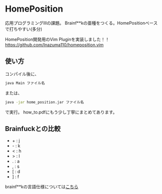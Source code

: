 # HomePosition
応用プログラミングIIIの課題。
Brainf**kの亜種をつくる。HomePositionベースで打ちやすい(多分)

HomePosition開発用のVim Pluginを実装しました！！
https://github.com/Inazuma110/homeposition.vim


## 使い方
コンパイル後に、
```sh
java Main ファイル名
```
または、
```sh
java -jar home_position.jar ファイル名
```
で実行。
how_to.pdfにもう少し丁寧にまとめてあります。

## Brainfuckとの比較

* \+ : j
* \- : k
* < : h
* \> : l
* . : a
* , : s
* [ : d
* ] : f

brainf**kの言語仕様については[こちら](https://ja.wikipedia.org/wiki/Brainfuck#cite_note-3)
